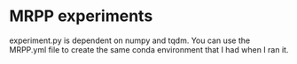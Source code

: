 # MRPP experiments
 
experiment.py is dependent on numpy and tqdm.
You can use the MRPP.yml file to create the same conda environment that I had when I ran it. 

